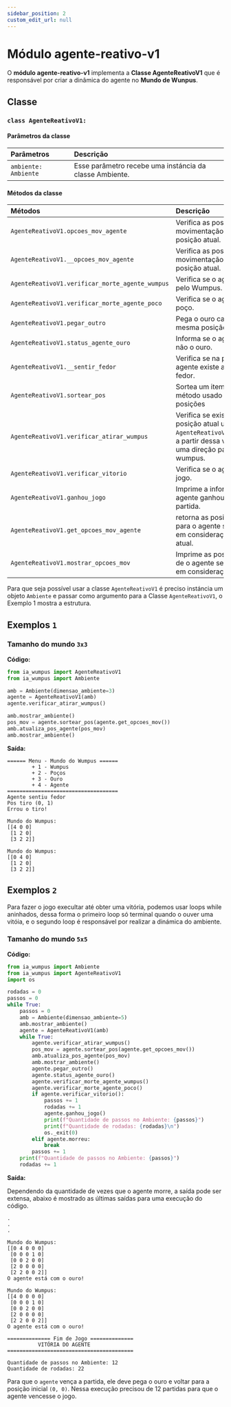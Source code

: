 ```yaml
---
sidebar_position: 2
custom_edit_url: null
---
```


# Módulo agente-reativo-v1

O **módulo agente-reativo-v1** implementa a **Classe AgenteReativoV1** que é responsável por criar a dinâmica do agente no **Mundo de Wunpus**.

## Classe

### `class AgenteReativoV1:`

#### Parâmetros da classe

| Parâmetros           | Descrição |
|        :---          |    :----   |
| `ambiente: Ambiente`    | Esse parâmetro recebe uma instáncia da classe Ambiente.  |

#### Métodos da classe

| Métodos              | Descrição |
|          :---        |    :----   |
| `AgenteReativoV1.opcoes_mov_agente`    |Verifica as possíveis opções de movimentação do agente para a posição atual.  |
| `AgenteReativoV1.__opcoes_mov_agente`    | Verifica as possíveis opções de movimentação do agente para a posição atual. |
| `AgenteReativoV1.verificar_morte_agente_wumpus`    | Verifica se o agente foi morto pelo Wumpus. |
| `AgenteReativoV1.verificar_morte_agente_poco`    | Verifica se o agente caiu no poço. |
| `AgenteReativoV1.pegar_outro`    | Pega o ouro caso esteja na mesma posição do agente. |
| `AgenteReativoV1.status_agente_ouro`    | Informa se o agente pegou ou não o ouro. |
| `AgenteReativoV1.__sentir_fedor`    | Verifica se na posição atual do agente existe a percepção de fedor. |
| `AgenteReativoV1.sortear_pos`    | Sortea um item de uma lista, método usado para sortear posições |
| `AgenteReativoV1.verificar_atirar_wumpus`    | Verifica se existe fedor na posição atual usando o método `AgenteReativoV1.__sentir_fedor`, a partir dessa validação, atira em uma direção para tentar matar o wumpus. |
| `AgenteReativoV1.verificar_vitorio`    | Verifica se o agente venceu o jogo. |
| `AgenteReativoV1.ganhou_jogo`    | Imprime a informação se o agente ganhou ou perdeu a partida. |
| `AgenteReativoV1.get_opcoes_mov_agente`    | retorna as posições possíveis para o agente se mover, levando em consideração a posição atual. |
| `AgenteReativoV1.mostrar_opcoes_mov`    |  Imprime as possições posiveis de o agente se mover, levando em consideração a posição atual|




<!--

### Métodos

### `Ambiente.__add_pos_obj()`

Posiciona o objeto em um local válido no ambiente, para isso, usa o método `Ambiente.__sortear_pos` para sortear a posição.

### `Ambiente.__sortear_pos()`

Sorteia uma posição para adicionar um objeto.

### `Ambiente.__add_percepcoes_obj(objeto, pos)`

Posiciona as percepções de um dado objeto ao seu redor.

### `Ambiente.__add_pos_wumpus()`

Posiciona o(s) Wumpos e as suas percepções no ambiente, usa os métodos `Ambiente.__add_pos_obj` e `Ambiente.__add_percepcoes_obj` para realizar a lógica.

### `Ambiente.__add_pos_pocos()`

Posiciona os poços e as suas percepções no ambiente, usa os métodos `Ambiente.add_pos_obj` e  `Ambiente.__add_percepcoes_obj`  para realizar a lógica.

### `Ambiente.__add_pos_ouro()`

Posiciona o(s) Ouro(s) e as suas percepções no ambiente, usa o método `Ambiente.__add_pos_obj` para realizar a lógica.

### `Ambiente.__add_pos_agente()`

Adiciona o Agente na posição `[0, 0]`

### `Ambiente.__menu()`

Menu com as descrições dos objetos.

### `Ambiente.infos_ambiente()`

Mostra informações sobre o Mundo do Wumpus.

### `Ambiente.mostrar_ambiente()`

Mostra a matriz que representa o Mundo do Wumpus.

### `Ambiente.mostrar_percepcoes()`

 Mostra as posições das percepções dos objetos.
 
 -->

Para que seja possível usar a classe `AgenteReativoV1` é preciso instáncia um objeto `Ambiente` e passar como argumento para a Classe `AgenteReativoV1`, o Exemplo 1 mostra a estrutura.

## Exemplos `1`

### Tamanho do mundo `3x3`

**Código:**
```python title="main.py"
from ia_wumpus import AgenteReativoV1
from ia_wumpus import Ambiente

amb = Ambiente(dimensao_ambiente=3)
agente = AgenteReativoV1(amb)
agente.verificar_atirar_wumpus()

amb.mostrar_ambiente()
pos_mov = agente.sortear_pos(agente.get_opcoes_mov())
amb.atualiza_pos_agente(pos_mov)
amb.mostrar_ambiente()
```

**Saída:**

```
====== Menu - Mundo do Wumpus ======
        + 1 - Wumpus
        + 2 - Poços
        + 3 - Ouro
        + 4 - Agente
====================================
Agente sentiu fedor
Pos tiro (0, 1)
Errou o tiro!

Mundo do Wumpus:
[[4 0 0]
 [1 2 0]
 [3 2 2]]

Mundo do Wumpus:
[[0 4 0]
 [1 2 0]
 [3 2 2]]
```


## Exemplos `2`

Para fazer o jogo execultar até obter uma vitória, podemos usar loops while aninhados, dessa forma o primeiro loop só terminal quando o ouver uma vitóia, e o segundo loop é responsável por realizar a dinámica do ambiente.

### Tamanho do mundo `5x5`

**Código:**
```python title="main.py"
from ia_wumpus import Ambiente
from ia_wumpus import AgenteReativoV1
import os

rodadas = 0
passos = 0
while True:
    passos = 0
    amb = Ambiente(dimensao_ambiente=5)
    amb.mostrar_ambiente()
    agente = AgenteReativoV1(amb)
    while True:
        agente.verificar_atirar_wumpus()
        pos_mov = agente.sortear_pos(agente.get_opcoes_mov())
        amb.atualiza_pos_agente(pos_mov)
        amb.mostrar_ambiente()
        agente.pegar_outro()
        agente.status_agente_ouro()
        agente.verificar_morte_agente_wumpus()
        agente.verificar_morte_agente_poco()
        if agente.verificar_vitorio():
            passos += 1
            rodadas += 1
            agente.ganhou_jogo()
            print(f"Quantidade de passos no Ambiente: {passos}")
            print(f"Quantidade de rodadas: {rodadas}\n")
            os._exit(0)
        elif agente.morreu:
            break
        passos += 1
    print(f"Quantidade de passos no Ambiente: {passos}")
    rodadas += 1
```


**Saída:**

Dependendo da quantidade de vezes que o agente morre, a saída pode ser extensa, abaixo é mostrado
as últimas saídas para uma execução do código.

```
.
.
.

Mundo do Wumpus:
[[0 4 0 0 0]
 [0 0 0 1 0]
 [0 0 2 0 0]
 [2 0 0 0 0]
 [2 2 0 0 2]]
O agente está com o ouro!

Mundo do Wumpus:
[[4 0 0 0 0]
 [0 0 0 1 0]
 [0 0 2 0 0]
 [2 0 0 0 0]
 [2 2 0 0 2]]
O agente está com o ouro!

============== Fim de Jogo ==============
          VITÓRIA DO AGENTE
=========================================

Quantidade de passos no Ambiente: 12
Quantidade de rodadas: 22
```

Para que o `agente` vença a partida, ele deve pega o ouro e voltar para a posição inicial `(0, 0)`. Nessa execução precisou de 12 partidas para que o agente vencesse o jogo.